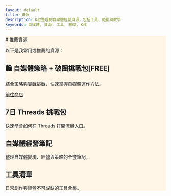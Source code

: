 ```yaml
---
layout: default
title: 資源
description: K叔整理的自媒體經營資源，包括工具、範例與教學
keywords: 自媒體, 資源, 工具, 教學, K叔
---
```


<div class="card-section" style="background:#fff6e8;">
  # 推薦資源  

以下是我常用或推薦的資源：  <br>
<div class="card-section">
  <h2>🛍 自媒體策略 + 破圈挑戰包[FREE] </h2>
  <p>結合策略與實戰挑戰，快速掌握自媒體運作方法。</p>
  <a href="https://portaly.cc/Uncleken/product/jXFxr1YZGMN04GIL8uiE" target="_blank" class="btn">前往商店</a>
</div>

<div class="card-section">
  <h2>7日 Threads 挑戰包</h2>
  <p>快速學會如何在 Threads 打開流量入口。</p>
</div>

<div class="card-section">
  <h2>自媒體經營筆記</h2>
  <p>整理自媒體變現、經營與策略的全套筆記。</p>
</div>

<div class="card-section">
  <h2>工具清單</h2>
  <p>日常創作與經營不可或缺的工具合集。</p>
</div>


